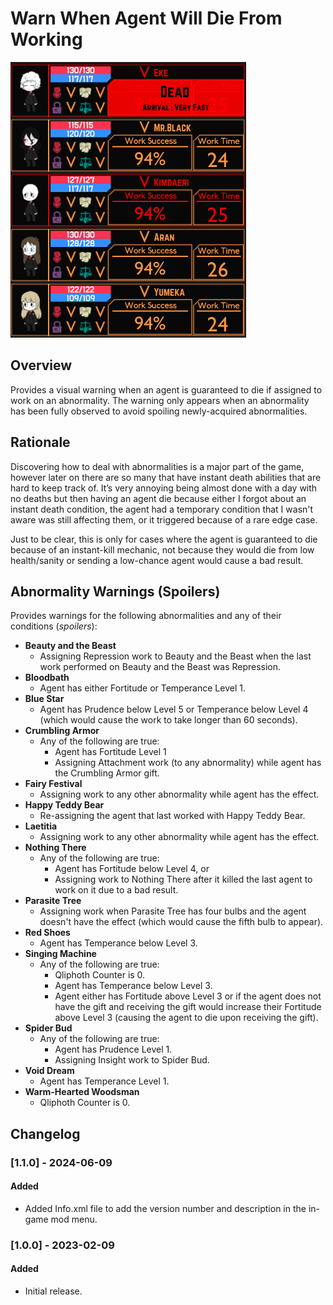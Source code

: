 # Warn When Agent Will Die From Working

![Warn When Agent Will Dire From Working example](https://raw.githubusercontent.com/ctristan/lobotomy-corporation-mods/assets/warn-when-agent-will-die-from-working.png)

## Overview

Provides a visual warning when an agent is guaranteed to die if assigned to work on an abnormality.
The warning only appears when an abnormality has been fully observed to avoid spoiling newly-acquired abnormalities.

## Rationale

Discovering how to deal with abnormalities is a major part of the game, however later on there are so many that have
instant death abilities that are hard to keep track of.
It’s very annoying being almost done with a day with no deaths but then having an agent die because either I forgot
about an instant death condition, the agent had a temporary condition that I wasn't aware was still affecting them, or
it triggered because of a rare edge case.

Just to be clear, this is only for cases where the agent is guaranteed to die because of an instant-kill mechanic, not
because they would die from low health/sanity or sending a low-chance agent would cause a bad result.

## Abnormality Warnings (Spoilers)

Provides warnings for the following abnormalities and any of their conditions (*spoilers*):

- **Beauty and the Beast**
    - Assigning Repression work to Beauty and the Beast when the last work performed on Beauty and the Beast was
      Repression.
- **Bloodbath**
    - Agent has either Fortitude or Temperance Level 1.
- **Blue Star**
    - Agent has Prudence below Level 5 or Temperance below Level 4 (which would cause the work to take longer than 60
      seconds).
- **Crumbling Armor**
    - Any of the following are true:
        - Agent has Fortitude Level 1
        - Assigning Attachment work (to any abnormality) while agent has the Crumbling Armor gift.
- **Fairy Festival**
    - Assigning work to any other abnormality while agent has the effect.
- **Happy Teddy Bear**
    - Re-assigning the agent that last worked with Happy Teddy Bear.
- **Laetitia**
    - Assigning work to any other abnormality while agent has the effect.
- **Nothing There**
    - Any of the following are true:
        - Agent has Fortitude below Level 4, or
        - Assigning work to Nothing There after it killed the last agent to work on it due to a bad result.
- **Parasite Tree**
    - Assigning work when Parasite Tree has four bulbs and the agent doesn't have the effect (which would cause the
      fifth bulb to appear).
- **Red Shoes**
    - Agent has Temperance below Level 3.
- **Singing Machine**
    - Any of the following are true:
        - Qliphoth Counter is 0.
        - Agent has Temperance below Level 3.
        - Agent either has Fortitude above Level 3 or if the agent does not have the gift and receiving the gift would
          increase their Fortitude above Level 3 (causing the agent to die upon receiving the gift).
- **Spider Bud**
    - Any of the following are true:
        - Agent has Prudence Level 1.
        - Assigning Insight work to Spider Bud.
- **Void Dream**
    - Agent has Temperance Level 1.
- **Warm-Hearted Woodsman**
    - Qliphoth Counter is 0.

## Changelog

### [1.1.0] - 2024-06-09

#### Added

- Added Info.xml file to add the version number and description in the in-game mod menu.

### [1.0.0] - 2023-02-09

#### Added

- Initial release.
